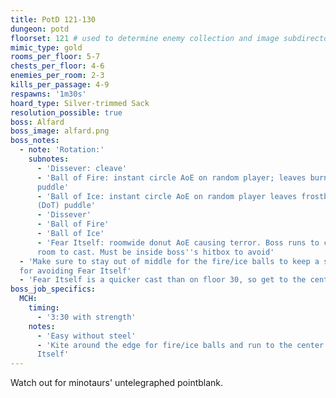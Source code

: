 ```yaml
---
title: PotD 121-130
dungeon: potd
floorset: 121 # used to determine enemy collection and image subdirectory
mimic_type: gold
rooms_per_floor: 5-7
chests_per_floor: 4-6
enemies_per_room: 2-3
kills_per_passage: 4-9
respawns: '1m30s'
hoard_type: Silver-trimmed Sack
resolution_possible: true
boss: Alfard
boss_image: alfard.png
boss_notes:
  - note: 'Rotation:'
    subnotes:
      - 'Dissever: cleave'
      - 'Ball of Fire: instant circle AoE on random player; leaves burn (DoT)
      puddle'
      - 'Ball of Ice: instant circle AoE on random player leaves frostbite
      (DoT) puddle'
      - 'Dissever'
      - 'Ball of Fire'
      - 'Ball of Ice'
      - 'Fear Itself: roomwide donut AoE causing terror. Boss runs to center of
      room to cast. Must be inside boss''s hitbox to avoid'
  - 'Make sure to stay out of middle for the fire/ice balls to keep a safe spot
  for avoiding Fear Itself'
  - 'Fear Itself is a quicker cast than on floor 30, so get to the center fast'
boss_job_specifics:
  MCH:
    timing:
      - '3:30 with strength'
    notes:
      - 'Easy without steel'
      - 'Kite around the edge for fire/ice balls and run to the center for Fear
      Itself'
---
```


Watch out for minotaurs' untelegraphed pointblank.
